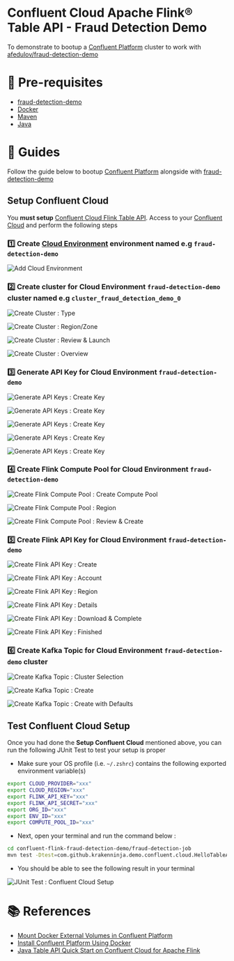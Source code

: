 Confluent Cloud Apache Flink® Table API - Fraud Detection Demo
===

To demonstrate to bootup a [Confluent Platform](https://docs.confluent.io/platform/current/installation/docker/image-reference.html) cluster to work with [afedulov/fraud-detection-demo](https://github.com/afedulov/fraud-detection-demo)



# 📒 Pre-requisites
* [fraud-detection-demo](https://github.com/krakenninja/fraud-detection-demo)
* [Docker](https://www.docker.com/products/docker-desktop/)
* [Maven](https://maven.apache.org/download.cgi)
* [Java](https://www.java.com/en/)



# 🧭 Guides
Follow the guide below to bootup [Confluent Platform](https://docs.confluent.io/platform/current/installation/docker/image-reference.html) alongside with [fraud-detection-demo](https://github.com/krakenninja/fraud-detection-demo)

## Setup Confluent Cloud
You **must setup** [Confluent Cloud Flink Table API](https://docs.confluent.io/cloud/current/flink/get-started/quick-start-java-table-api.html). Access to your [Confluent Cloud](https://confluent.cloud/) and perform the following steps

### 1️⃣ **Create [Cloud Environment](https://confluent.cloud/environments)** environment named e.g `fraud-detection-demo`

![Add Cloud Environment](resources/confluent-cloud-setup-01.png)

### 2️⃣ **Create cluster** for Cloud Environment `fraud-detection-demo` cluster named e.g `cluster_fraud_detection_demo_0`

![Create Cluster : Type](resources/confluent-cloud-setup-02.png)

![Create Cluster : Region/Zone](resources/confluent-cloud-setup-03.png)

![Create Cluster : Review & Launch](resources/confluent-cloud-setup-04.png)

![Create Cluster : Overview](resources/confluent-cloud-setup-05.png)

### 3️⃣ **Generate API Key** for Cloud Environment `fraud-detection-demo`

![Generate API Keys : Create Key](resources/confluent-cloud-setup-06.png)

![Generate API Keys : Create Key](resources/confluent-cloud-setup-07.png)

![Generate API Keys : Create Key](resources/confluent-cloud-setup-08.png)

![Generate API Keys : Create Key](resources/confluent-cloud-setup-09.png)

![Generate API Keys : Create Key](resources/confluent-cloud-setup-10.png)

### 4️⃣ **Create Flink Compute Pool** for Cloud Environment `fraud-detection-demo`

![Create Flink Compute Pool : Create Compute Pool](resources/confluent-cloud-setup-11.png)

![Create Flink Compute Pool : Region](resources/confluent-cloud-setup-12.png)

![Create Flink Compute Pool : Review & Create](resources/confluent-cloud-setup-13.png)

### 5️⃣ **Create Flink API Key** for Cloud Environment `fraud-detection-demo`

![Create Flink API Key : Create](resources/confluent-cloud-setup-14.png)

![Create Flink API Key : Account](resources/confluent-cloud-setup-15.png)

![Create Flink API Key : Region](resources/confluent-cloud-setup-16.png)

![Create Flink API Key : Details](resources/confluent-cloud-setup-17.png)

![Create Flink API Key : Download & Complete](resources/confluent-cloud-setup-18.png)

![Create Flink API Key : Finished](resources/confluent-cloud-setup-19.png)

### 6️⃣ **Create Kafka Topic** for Cloud Environment `fraud-detection-demo` cluster

![Create Kafka Topic : Cluster Selection](resources/confluent-cloud-setup-21.png)

![Create Kafka Topic : Create](resources/confluent-cloud-setup-22.png)

![Create Kafka Topic : Create with Defaults](resources/confluent-cloud-setup-23.png)

## Test Confluent Cloud Setup
Once you had done the **Setup Confluent Cloud** mentioned above, you can run the following JUnit Test to test your setup is proper

* Make sure your OS profile (i.e. `~/.zshrc`) contains the following exported environment variable(s)

```sh
export CLOUD_PROVIDER="xxx"
export CLOUD_REGION="xxx"
export FLINK_API_KEY="xxx"
export FLINK_API_SECRET="xxx"
export ORG_ID="xxx"
export ENV_ID="xxx"
export COMPUTE_POOL_ID="xxx"
```

* Next, open your terminal and run the command below : 

```sh
cd confluent-flink-fraud-detection-demo/fraud-detection-job
mvn test -Dtest=com.github.krakenninja.demo.confluent.cloud.HelloTableApiJUnitIntegrationTest
```

* You should be able to see the following result in your terminal 

![JUnit Test : Confluent Cloud Setup](resources/confluent-cloud-setup-20.png)



# 📚 References
* [Mount Docker External Volumes in Confluent Platform](https://docs.confluent.io/platform/current/installation/docker/operations/external-volumes.html#external-volumes)
* [Install Confluent Platform Using Docker](https://docs.confluent.io/platform/current/installation/docker/installation.html)
* [Java Table API Quick Start on Confluent Cloud for Apache Flink](https://docs.confluent.io/cloud/current/flink/get-started/quick-start-java-table-api.html)